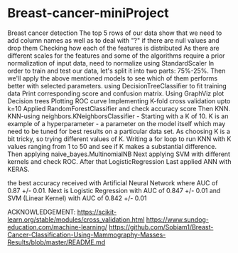 # Breast-cancer-miniProject
Breast cancer detection
The top 5 rows of our data show that we need to add column names as well as to deal with "?"
if there are null values and drop them
Checking how each of the features is distributed
As there are different scales for the features and  some of the algorithms require a prior normalization of input data, need to normalize using StandardScaler
In order to train and test our data, let's split it into two parts: 75%-25%. Then we'll apply the above mentioned models to see which of them performs better with selected parameters.
 using DecisionTreeClassifier to fit training data
 Print corresponding score and confusion matrix.
 Using GraphViz plot Decision trees
 Plotting ROC curve
 Implementing K-fold cross validation upto k=10
 Applied RandomForestClassifier and check accuracy score
 Then KNN. KNN-using neighbors.KNeighborsClassifier - Starting with a K of 10. K is an example of a hyperparameter - a parameter on the model itself which may need to be tuned for best results on a particular data set.
 As choosing K is a bit tricky, so trying different values of K. Writing a for loop to run KNN with K values ranging from 1 to 50 and see if K makes a substantial difference.
 Then applying naive_bayes.MultinomialNB
 Next applying SVM with different kernels and check ROC.
 After that LogisticRegression
 Last applied ANN with KERAS.
 
 the best accuracy received with Artificial Neural Network where AUC of 0.87 +/- 0.01.
 Next is Logistic Regression with AUC of 0.847 +/- 0.01 and SVM (Linear Kernel) with AUC of 0.842 +/- 0.01
 
 ACKNOWLEDGEMENT:
 https://scikit-learn.org/stable/modules/cross_validation.html
 https://www.sundog-education.com/machine-learning/
 https://github.com/Sobiam1/Breast-Cancer-Classification-Using-Mammography-Masses-Results/blob/master/README.md
 
